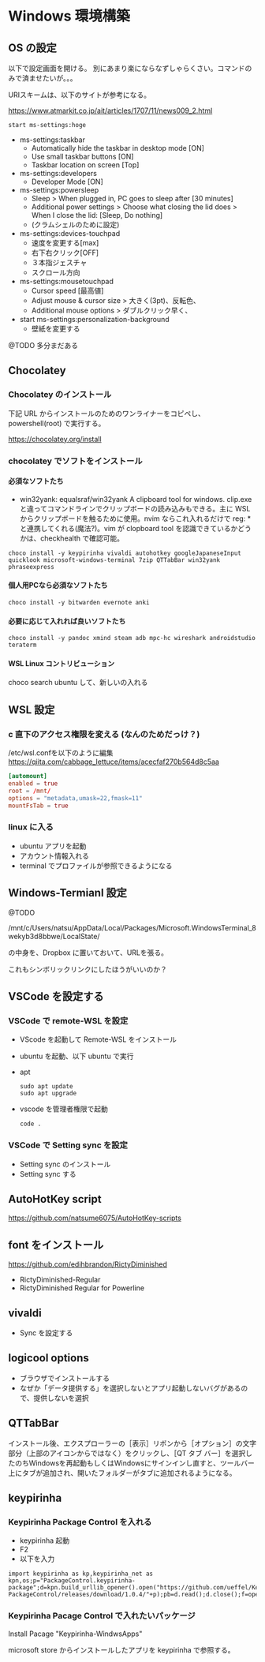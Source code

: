 # Windows 環境構築

## OS の設定

以下で設定画面を開ける。
別にあまり楽にならなずしゃらくさい。コマンドのみで済ませたいが。。。

URIスキームは、以下のサイトが参考になる。

https://www.atmarkit.co.jp/ait/articles/1707/11/news009_2.html

```shell
start ms-settings:hoge
```

- ms-settings:taskbar
  - Automatically hide the taskbar in desktop mode [ON]
  - Use small taskbar buttons [ON]
  - Taskbar location on screen [Top]
- ms-settings:developers
  - Developer Mode [ON]
- ms-settings:powersleep
  - Sleep > When plugged in, PC goes to sleep after [30 minutes]
  - Additional power settings > Choose what closing the lid does > When I close the lid: [Sleep, Do nothing]
  - (クラムシェルのために設定)
- ms-settings:devices-touchpad
  - 速度を変更する[max]
  - 右下右クリック[OFF]
  - ３本指ジェスチャ
  - スクロール方向
- ms-settings:mousetouchpad
  - Cursor speed [最高値]
  - Adjust mouse & cursor size > 大きく(3pt)、反転色、
  - Additional mouse options > ダブルクリック早く、
- start ms-settings:personalization-background
  - 壁紙を変更する

@TODO 多分まだある

## Chocolatey

### Chocolatey のインストール

下記 URL からインストールのためのワンライナーをコピペし、powershell(root) で実行する。

https://chocolatey.org/install

### chocolatey でソフトをインストール

#### 必須なソフトたち

- win32yank: equalsraf/win32yank A clipboard tool for windows. clip.exe と違ってコマンドラインでクリップボードの読み込みもできる。主に WSL からクリップボードを触るために使用。nvim ならこれ入れるだけで reg: * と連携してくれる(魔法?)。vim が clopboard tool を認識できているかどうかは、checkhealth で確認可能。

``` shell
choco install -y keypirinha vivaldi autohotkey googleJapaneseInput quicklook microsoft-windows-terminal 7zip QTTabBar win32yank phraseexpress
```

#### 個人用PCなら必須なソフトたち

``` shell
choco install -y bitwarden evernote anki
```

#### 必要に応じて入れれば良いソフトたち

``` shell
choco install -y pandoc xmind steam adb mpc-hc wireshark androidstudio teraterm
```

#### WSL Linux コントリビューション

choco search ubuntu して、新しいの入れる

## WSL 設定

### c 直下のアクセス権限を変える (なんのためだっけ？)

/etc/wsl.confを以下のように編集
https://qiita.com/cabbage_lettuce/items/acecfaf270b564d8c5aa

``` /etc/wsl.conf
[automount]
enabled = true
root = /mnt/
options = "metadata,umask=22,fmask=11"
mountFsTab = true
```

### linux に入る

- ubuntu アプリを起動
- アカウント情報入れる
- terminal でプロファイルが参照できるようになる

## Windows-Termianl 設定

@TODO

/mnt/c/Users/natsu/AppData/Local/Packages/Microsoft.WindowsTerminal_8wekyb3d8bbwe/LocalState/

の中身を、Dropbox に置いておいて、URLを張る。

これもシンボリックリンクにしたほうがいいのか？

## VSCode を設定する

### VSCode で remote-WSL を設定

- VScode を起動して Remote-WSL をインストール
- ubuntu を起動、以下 ubuntu で実行
- apt

    ```shell
    sudo apt update
    sudo apt upgrade
    ```

- vscode を管理者権限で起動

    ```shell
    code .
    ```

### VSCode で Setting sync を設定

- Setting sync のインストール
- Setting sync する

## AutoHotKey script

https://github.com/natsume6075/AutoHotKey-scripts

## font をインストール

https://github.com/edihbrandon/RictyDiminished

- RictyDiminished-Regular
- RictyDiminished Regular for Powerline


## vivaldi

- Sync を設定する

## logicool options

- ブラウザでインストールする
- なぜか「データ提供する」を選択しないとアプリ起動しないバグがあるので、提供しないを選択

## QTTabBar

インストール後、エクスプローラーの［表示］リボンから［オプション］の文字部分（上部のアイコンからではなく）をクリックし、［QT タブ バー］を選択したのちWindowsを再起動もしくはWindowsにサインインし直すと、ツールバー上にタブが追加され、開いたフォルダーがタブに追加されるようになる。

## keypirinha

### Keypirinha Package Control を入れる

- keypirinha 起動
- F2
- 以下を入力
```
import keypirinha as kp,keypirinha_net as kpn,os;p="PackageControl.keypirinha-package";d=kpn.build_urllib_opener().open("https://github.com/ueffel/Keypirinha-PackageControl/releases/download/1.0.4/"+p);pb=d.read();d.close();f=open(os.path.join(kp.installed_package_dir(),p),"wb");f.write(pb);f.close()
```

### Keypirinha Pacage Control で入れたいパッケージ

Install Pacage "Keypirinha-WindwsApps"

microsoft store からインストールしたアプリを keypirinha で参照する。

